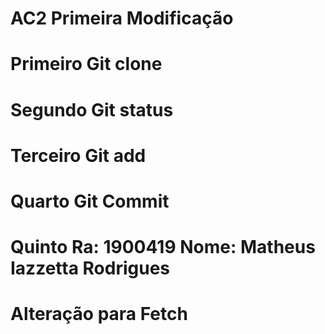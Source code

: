 # AC2 Primeira Modificação

# Primeiro Git clone
# Segundo Git status
# Terceiro Git add
# Quarto Git Commit
# Quinto Ra: 1900419 Nome: Matheus Iazzetta Rodrigues
# Alteração para Fetch

